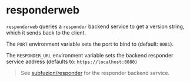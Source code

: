 # responderweb

`responderweb` queries a `responder` backend service to get a version string,
which it sends back to the client.

The `PORT` environment variable sets the port to bind to (default: `8081`).

The `RESPONDER_URL` environment variable sets the backend responder
service address (defaults to: `https://localhost:8080)`

> See [subfuzion/responder](https://github.com/subfuzion/responder) for
the responder backend service.

